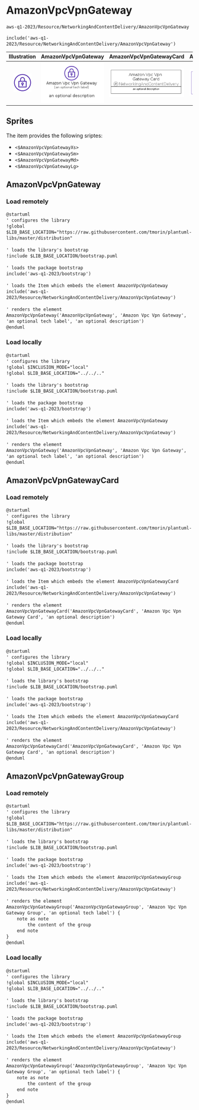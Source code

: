 # AmazonVpcVpnGateway


```text
aws-q1-2023/Resource/NetworkingAndContentDelivery/AmazonVpcVpnGateway
```

```text
include('aws-q1-2023/Resource/NetworkingAndContentDelivery/AmazonVpcVpnGateway')
```



| Illustration | AmazonVpcVpnGateway | AmazonVpcVpnGatewayCard | AmazonVpcVpnGatewayGroup |
| :---: | :---: | :---: | :---: |
| ![illustration for Illustration](../../../aws-q1-2023/Resource/NetworkingAndContentDelivery/AmazonVpcVpnGateway.png) | ![illustration for AmazonVpcVpnGateway](../../../aws-q1-2023/Resource/NetworkingAndContentDelivery/AmazonVpcVpnGateway.Local.png) | ![illustration for AmazonVpcVpnGatewayCard](../../../aws-q1-2023/Resource/NetworkingAndContentDelivery/AmazonVpcVpnGatewayCard.Local.png) | ![illustration for AmazonVpcVpnGatewayGroup](../../../aws-q1-2023/Resource/NetworkingAndContentDelivery/AmazonVpcVpnGatewayGroup.Local.png) |



## Sprites
The item provides the following sriptes:

- `<$AmazonVpcVpnGatewayXs>`
- `<$AmazonVpcVpnGatewaySm>`
- `<$AmazonVpcVpnGatewayMd>`
- `<$AmazonVpcVpnGatewayLg>`





## AmazonVpcVpnGateway

### Load remotely
```plantuml
@startuml
' configures the library
!global $LIB_BASE_LOCATION="https://raw.githubusercontent.com/tmorin/plantuml-libs/master/distribution"

' loads the library's bootstrap
!include $LIB_BASE_LOCATION/bootstrap.puml

' loads the package bootstrap
include('aws-q1-2023/bootstrap')

' loads the Item which embeds the element AmazonVpcVpnGateway
include('aws-q1-2023/Resource/NetworkingAndContentDelivery/AmazonVpcVpnGateway')

' renders the element
AmazonVpcVpnGateway('AmazonVpcVpnGateway', 'Amazon Vpc Vpn Gateway', 'an optional tech label', 'an optional description')
@enduml
```

### Load locally
```plantuml
@startuml
' configures the library
!global $INCLUSION_MODE="local"
!global $LIB_BASE_LOCATION="../../.."

' loads the library's bootstrap
!include $LIB_BASE_LOCATION/bootstrap.puml

' loads the package bootstrap
include('aws-q1-2023/bootstrap')

' loads the Item which embeds the element AmazonVpcVpnGateway
include('aws-q1-2023/Resource/NetworkingAndContentDelivery/AmazonVpcVpnGateway')

' renders the element
AmazonVpcVpnGateway('AmazonVpcVpnGateway', 'Amazon Vpc Vpn Gateway', 'an optional tech label', 'an optional description')
@enduml
```

## AmazonVpcVpnGatewayCard

### Load remotely
```plantuml
@startuml
' configures the library
!global $LIB_BASE_LOCATION="https://raw.githubusercontent.com/tmorin/plantuml-libs/master/distribution"

' loads the library's bootstrap
!include $LIB_BASE_LOCATION/bootstrap.puml

' loads the package bootstrap
include('aws-q1-2023/bootstrap')

' loads the Item which embeds the element AmazonVpcVpnGatewayCard
include('aws-q1-2023/Resource/NetworkingAndContentDelivery/AmazonVpcVpnGateway')

' renders the element
AmazonVpcVpnGatewayCard('AmazonVpcVpnGatewayCard', 'Amazon Vpc Vpn Gateway Card', 'an optional description')
@enduml
```

### Load locally
```plantuml
@startuml
' configures the library
!global $INCLUSION_MODE="local"
!global $LIB_BASE_LOCATION="../../.."

' loads the library's bootstrap
!include $LIB_BASE_LOCATION/bootstrap.puml

' loads the package bootstrap
include('aws-q1-2023/bootstrap')

' loads the Item which embeds the element AmazonVpcVpnGatewayCard
include('aws-q1-2023/Resource/NetworkingAndContentDelivery/AmazonVpcVpnGateway')

' renders the element
AmazonVpcVpnGatewayCard('AmazonVpcVpnGatewayCard', 'Amazon Vpc Vpn Gateway Card', 'an optional description')
@enduml
```

## AmazonVpcVpnGatewayGroup

### Load remotely
```plantuml
@startuml
' configures the library
!global $LIB_BASE_LOCATION="https://raw.githubusercontent.com/tmorin/plantuml-libs/master/distribution"

' loads the library's bootstrap
!include $LIB_BASE_LOCATION/bootstrap.puml

' loads the package bootstrap
include('aws-q1-2023/bootstrap')

' loads the Item which embeds the element AmazonVpcVpnGatewayGroup
include('aws-q1-2023/Resource/NetworkingAndContentDelivery/AmazonVpcVpnGateway')

' renders the element
AmazonVpcVpnGatewayGroup('AmazonVpcVpnGatewayGroup', 'Amazon Vpc Vpn Gateway Group', 'an optional tech label') {
    note as note
        the content of the group
    end note
}
@enduml
```

### Load locally
```plantuml
@startuml
' configures the library
!global $INCLUSION_MODE="local"
!global $LIB_BASE_LOCATION="../../.."

' loads the library's bootstrap
!include $LIB_BASE_LOCATION/bootstrap.puml

' loads the package bootstrap
include('aws-q1-2023/bootstrap')

' loads the Item which embeds the element AmazonVpcVpnGatewayGroup
include('aws-q1-2023/Resource/NetworkingAndContentDelivery/AmazonVpcVpnGateway')

' renders the element
AmazonVpcVpnGatewayGroup('AmazonVpcVpnGatewayGroup', 'Amazon Vpc Vpn Gateway Group', 'an optional tech label') {
    note as note
        the content of the group
    end note
}
@enduml
```

